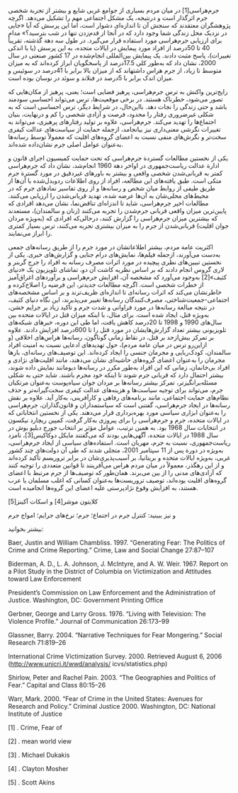   جرم‌هراسی[1] در میان مردم بسیاری از جوامع غربی شایع و بیشتر از تجربة شخصی جرم اثرگذار است و درنتیجه، یک مشکل اجتماعی مهم را تشکیل می‌دهد. اگرچه پژوهشگران معتقدند که سنجش آن تا اندازه‌ای دشوار است، اما این پرسش که آیا «جایی در نزدیک محل زندگی شما وجود دارد که در آنجا از قدم‌زدن تنها در شب بترسید؟» مدام برای ارزیابی جرم‌هراسی مورد استفاده قرار می‌گیرد. در طول سه دهة گذشته، تقریباً 40 تا 50درصد از افراد مورد پیمایش در ایالات متحده، به این پرسش (یا با اندکی تغییرات)، پاسخ مثبت دادند. یک پیمایش بین‌المللی انجام‌شده در 17 کشور صنعتی در سال 2000، نشان داد که به‌طور کلی 17.5درصد از پاسخگویان ابراز کرده‌اند که به میزان متوسط تا زیاد، از جرم هراس داشته­اند که از میزان بالا برابر با 41درصد در سوئیس و میزان اندک برابر با 5درصد در فنلاند و سوئد در نوسان بوده است.

رایج‌ترین واکنش به ترس جرم‌هراسی، پرهیز فضایی است؛ یعنی، پرهیز از مکان‌هایی که تصور می‌شود، خطرناک هستند. در برخی موقعیت‌ها، ترس می‌تواند احساسی سودمند باشد و حتی زندگی را نجات دهد. بااین‌حال، در شرایط دیگر، ترس احساسی است که به شکلی غیرضروری رفتار را محدود، فرصت و آزادی شخصی را کم و درنهایت، بنیان اجتماع‌ها را تهدید می‌کند. جرم‌هراسی، علاوه بر تولید رفتارهای پرهیزی، می‌تواند به تغییرات نگرشی معنی‌داری نیز بیانجامد، ازجمله حمایت از سیاست‌های عدالت کیفری سخت‌تر و نگرش‌های منفی نسبت به اعضای گروه‌های اقلیت که معمولاً توسط رسانه‌ها به‌عنوان عوامل اصلی جرم نشان‌داده شده‌اند.

یکی از نخستین مطالعات گستردة جرم‌هراسی که تحت حمایت کمیسیون اجرای قانون و ادارة عدالت ریاست‌جمهوری در اواخر دهة 1960 انجام‌شد، نشان داد که جرم‌هراسی کمتر به قربانی‌شدن شخصی واقعی و بیشتر به باورهای غیردقیق در مورد گسترة جرم متکی است. طبق یافته‌های این مطالعه، افراد از روی اطلاعات ردوبدل‌شده با آن‌ها از طریق طیفی از روابط میان‌ شخص و رسانه‌ها و از روی تفاسیر نمادهای جرم که در محیط‌های محلی‌شان به آن‌ها عرضه شده، تهدید قربانی‌شدن را ارزیابی می‌کنند. مطالعات اخیر جرم‌هراسی، شاید تا اندزاه‌ای تناقض‌نما، نشان می‌دهد افرادی که پایین‌ترین میزان واقعی قربانی جرم‌شدن را تجربه می‌کنند (زنان و سالمندان)، مستعدند که بیشترین میزان جرم‌هراسی را گزارش کنند، درحالی‌که افرادی که (به‌ویژه مردان جوان اقلیت) قربانی‌شدن از جرم را به میزان بیشتری تجربه می‌کنند، ترس بسیار کمتری را ابراز می‌نمایند.

 اکثریت عامة مردم، بیشتر اطلاعاتشان در مورد جرم را از طریق رسانه‌های جمعی به‌دست می‌آورند، ازجمله فیلم‌ها، نمایش‌های درام جنایی و گزارش‌های خبری. یکی از نخستین تبیین‌های نظری پیچیده در مورد اثرات مصرف رسانه به افراد را جرج گربنر و لاری گروس انجام دادند که بر اساس نظریه کاشت آن دو، تماشای تلویزیون یک «دنیای کثیف»[2] به‌وجود می‌آورد که مشخصه آن، افزایش جرم‌هراسی و برآوردهای اغراق‌آمیز از خطرات شخصی است. اگرچه مطالعات جدیدتر، این فرضیه را اصلاح‌کرده و خاطرنشان می‌کند که اثرات رسانه‌ای تا اندازه‌ای ظریف‌ترند و بر اساس مشخصه‌های اجتماعی-جمعیت‌شناختی، مصرف‌کنندگان رسانه‌ها تغییر می‌پذیرند، این نگاه دنیای کثیف، در نتیجه مبالغة رسانه‌ها در مورد فراوانی و شدت جرم و تأکید زیاد بر جرایم خشن، به‌ویژه قتل، ایجاد شده است. برای مثال، با اینکه میزان قتل در ایالات متحده بین سال‌های 1990 و 1998 تا 20درصد کاهش یافت، اما طی این دوره، خبرهای شبکه‌های تلویزیونی بیشتر تعداد گزارش‌هایشان در مورد قتل را تا 600درصد افزایش دادند. علاوه بر تمرکز بیش‌ازحد بر قتل، در نقاط زمانی گوناگون، رسانه‌ها هراس‌های اخلاقی (و ازاین‌رو ترس در میان عامة مردم)، حول تهدیدهای ادعایی نسبت به امنیت افراد سالمندان، کودک‌ربایی و مجرمان جنسی را ایجاد کرده‌اند. این توصیف‌های رسانه‌ای، بارها مجرمان را به‌عنوان اعضای گروه‌های حاشیه‌ای نشان می‌دهند، مانند اقلیت‌های نژادی و افراد بی‌خانمان، زمانی که این افراد به‌طور مکرر در رسانه‌ها دیومانند نمایش داده شوند، بیشتر احتمال دارد که قربانی جرم شوند تا اینکه خود مجرم باشند. شاید حتی به شکلی مسئله‌برانگیزتر، تمرکز بیشتر رسانه‌ها بر مردان جوان سیاه‌پوست به‌عنوان مرتکبان جرم، می‌تواند برای توجیه سیاست‌ها و هزینه‌های عدالت کیفری سخت‌گیرانه‌تر و حذف نظام‌های حمایت اجتماعی، مانند برنامه‌های رفاهی و کارآفرینی، به‌کار آید. علاوه بر نقش رسانه‌ها در ایجاد جرم‌هراسی، گفتنی است که سیاستمداران و قانون‌گذاران، جرم‌هراسی را به‌عنوان ابزاری سیاسی مورد بهره‌برداری قرار می‌دهند. یکی از نخستین انتخاباتی که در ایالات متحده، جرم و جرم‌هراسی را برای پیروزی به‌کار گرفت، کمپین ریچارد نیکسون در انتخابات سال 1968 بود. به همین ترتیب، عوامل مؤثر بر انتخاب جورج دبلیو بوش در سال 1988 در ایالات متحده، آگهی‌هایی بودند که می‌گفتند مایکل دوکاکیس[3]، نامزد ریاست‌جمهوری، نسبت به جرم، مهربان است. استفاده‌های سیاسی از ایجاد جرم‌هراسی، به‌ویژه در دورة پس از 11 سپتامبر 2001، متجلی شدند که طی آن دولت‌های چند کشور غربی، به‌ویژه ایالات متحده و بریتانیا، بر آسیب‌پذیری‌شان در برابر تروریسم تأکید کرده‌اند و از این رهگذر، معمولاً در میان مردم هراس می‌آفرینند تا قوانین متعددی را توجیه کنند که آزادی‌های مدنی را از بین می‌برند. همان‌طور که توصیف‌ها از جرم مرتبط با اعضای گروه‌های اقلیت بوده‌اند، توصیف تروریست‌ها به‌عنوان کسانی که اغلب مسلمان یا عرب هستند، به افزایش وقوع نژادپرستی علیه اعضای این گروه‌ها انجامیده است.

 کلایتون موشر[4] و اسکات آکینز[5]

و نیز ببینید: کنترل جرم در اجتماع؛ جرم؛ نرخ‌های جرایم؛ امواج جرم

بیشتر بخوانید:

Baer, Justin and William Chambliss. 1997. “Generating Fear: The Politics of Crime and Crime Reporting.” Crime, Law and Social Change 27:87–107

Biderman, A. D., L. A. Johnson, J. McIntyre, and A. W. Weir. 1967. Report on a Pilot Study in the District of Columbia on Victimization and Attitudes toward Law Enforcement

President’s Commission on Law Enforcement and the Administration of Justice. Washington, DC: Government Printing Office

Gerbner, George and Larry Gross. 1976. “Living with Television: The Violence Profile.” Journal of Communication 26:173–99

Glassner, Barry. 2004. “Narrative Techniques for Fear Mongering.” Social Research 71:819–26

 International Crime Victimization Survey. 2000. Retrieved August 6, 2006 (http://www.unicri.it/wwd/analysis/ icvs/statistics.php)

Shirlow, Peter and Rachel Pain. 2003. “The Geographies and Politics of Fear.” Capital and Class 80:15–26

Warr, Mark. 2000. “Fear of Crime in the United States: Avenues for Research and Policy.” Criminal Justice 2000. Washington, DC: National Institute of Justice

[1] . Crime, Fear of

 [2] . mean world view

 [3] . Michael Dukakis

 [4] . Clayton Mosher

 [5] . Scott Akins

 

 

 

 